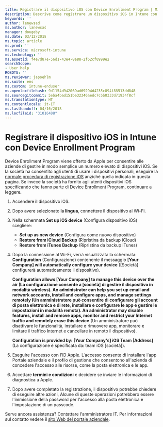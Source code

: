 ```yaml
---
title: Registrare il dispositivo iOS con Device Enrollment Program | Microsoft Docs
description: Descrive come registrare un dispositivo iOS in Intune con DEP
keywords: ''
author: lenewsad
ms.author: lanewsad
manager: dougeby
ms.date: 03/12/2018
ms.topic: article
ms.prod: ''
ms.service: microsoft-intune
ms.technology: ''
ms.assetid: f4e7d87e-56d1-43e4-8e88-2f62cf0999e2
searchScope:
- User help
ROBOTS: ''
ms.reviewer: japoehlm
ms.suite: ems
ms.custom: intune-enduser
ms.openlocfilehash: 9d1154d942069ad69294d4235c894f88513dd848
ms.sourcegitcommit: 5eba4bad151be32346aedc7cbb0333d71934f8cf
ms.translationtype: HT
ms.contentlocale: it-IT
ms.lasthandoff: 04/16/2018
ms.locfileid: "31016408"
---
```

# <a name="enroll-your-ios-device-in-intune-with-the-device-enrollment-program"></a>Registrare il dispositivo iOS in Intune con Device Enrollment Program

Device Enrollment Program viene offerto da Apple per consentire alle aziende di gestire in modo semplice un numero elevato di dispositivi iOS. Se la società ha consentito agli utenti di usare i dispositivi personali, eseguire la [normale procedura di registrazione iOS](enroll-your-device-in-intune-ios.md) anziché quella indicata in questa pagina. Se invece la società ha fornito agli utenti dispositivi iOS specificando che fanno parte di Device Enrollment Program, continuare a leggere.

1. Accendere il dispositivo iOS. 
2. Dopo avere selezionato la **lingua**, connettere il dispositivo al Wi-Fi.
3. Nella schermata **Set up iOS device** (Configura dispositivo iOS) scegliere: 
 
   - **Set up as new device** (Configura come nuovo dispositivo)
   - **Restore from iCloud Backup** (Ripristina da backup iCloud)
   - **Restore from iTunes Backup** (Ripristina da backup iTunes)

4. Dopo la connessione al Wi-Fi, verrà visualizzata la schermata **Configuration** (Configurazione) contenente il messaggio **[Your Company] will automatically configure your device** ([Società] configurerà automaticamente il dispositivo).

   **Configuration allows [Your Company] to manage this device over the air (La configurazione consente a [società] di gestire il dispositivo in modalità wireless). An administrator can help you set up email and network accounts, install and configure apps, and manage settings remotely (Un amministratore può consentire di configurare gli account di posta elettronica e di rete, installare e configurare le app e gestire le impostazioni in modalità remota). An administrator may disable features, install and remove apps, monitor and restrict your Internet traffic and remotely erase this device** (Un amministratore può disattivare le funzionalità, installare e rimuovere app, monitorare e limitare il traffico Internet e cancellare in remoto il dispositivo).
 
   **Configuration is provided by: [Your Company's] iOS Team [Address]** (La configurazione è specificata da: team iOS [società]).

5. Eseguire l'accesso con l'ID Apple. L'accesso consente di installare l'app Portale aziendale e il profilo di gestione che consentono all'azienda di concedere l'accesso alle risorse, come la posta elettronica e le app. 
6. Accettare **termini e condizioni** e decidere se inviare le informazioni di diagnostica a Apple.
7. Dopo avere completato la registrazione, il dispositivo potrebbe chiedere di eseguire altre azioni, Alcune di queste operazioni potrebbero essere l'immissione della password per l'accesso alla posta elettronica e l'impostazione di un passcode.

Serve ancora assistenza? Contattare l'amministratore IT. Per informazioni sul contatto vedere il [sito Web del portale aziendale](https://portal.manage.microsoft.com#HelpDeskDialog).
